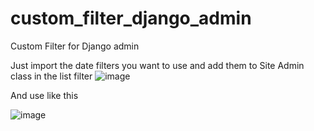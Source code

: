 # custom_filter_django_admin
Custom Filter for Django admin


Just import the date filters you want to use and add them to Site Admin class  in the list filter 
![image](https://user-images.githubusercontent.com/57422609/110916285-5b7fc300-8364-11eb-8462-8914e8b1336f.png)
 
 And use like this
 
 ![image](https://user-images.githubusercontent.com/57422609/110916709-d052fd00-8364-11eb-992b-418e0eb3372f.png)
